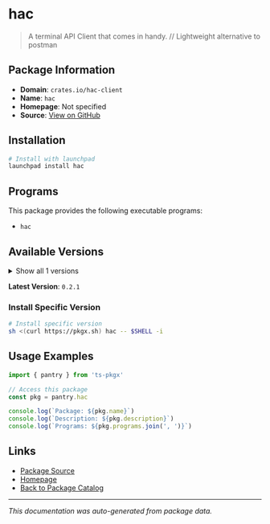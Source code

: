 # hac

> A terminal API Client that comes in handy. // Lightweight alternative to postman

## Package Information

- **Domain**: `crates.io/hac-client`
- **Name**: `hac`
- **Homepage**: Not specified
- **Source**: [View on GitHub](https://github.com/pkgxdev/pantry/tree/main/projects/crates.io/hac-client/package.yml)

## Installation

```bash
# Install with launchpad
launchpad install hac
```

## Programs

This package provides the following executable programs:

- `hac`

## Available Versions

<details>
<summary>Show all 1 versions</summary>

- `0.2.1`

</details>

**Latest Version**: `0.2.1`

### Install Specific Version

```bash
# Install specific version
sh <(curl https://pkgx.sh) hac -- $SHELL -i
```

## Usage Examples

```typescript
import { pantry } from 'ts-pkgx'

// Access this package
const pkg = pantry.hac

console.log(`Package: ${pkg.name}`)
console.log(`Description: ${pkg.description}`)
console.log(`Programs: ${pkg.programs.join(', ')}`)
```

## Links

- [Package Source](https://github.com/pkgxdev/pantry/tree/main/projects/crates.io/hac-client/package.yml)
- [Homepage](#)
- [Back to Package Catalog](../../package-catalog.md)

---

*This documentation was auto-generated from package data.*
